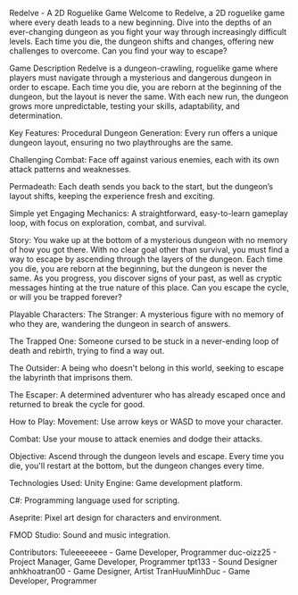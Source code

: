 Redelve - A 2D Roguelike Game
Welcome to Redelve, a 2D roguelike game where every death leads to a new beginning. Dive into the depths of an ever-changing dungeon as you fight your way through increasingly difficult levels. Each time you die, the dungeon shifts and changes, offering new challenges to overcome. Can you find your way to escape?

Game Description
Redelve is a dungeon-crawling, roguelike game where players must navigate through a mysterious and dangerous dungeon in order to escape. Each time you die, you are reborn at the beginning of the dungeon, but the layout is never the same. With each new run, the dungeon grows more unpredictable, testing your skills, adaptability, and determination.

Key Features:
Procedural Dungeon Generation: Every run offers a unique dungeon layout, ensuring no two playthroughs are the same.

Challenging Combat: Face off against various enemies, each with its own attack patterns and weaknesses.

Permadeath: Each death sends you back to the start, but the dungeon’s layout shifts, keeping the experience fresh and exciting.

Simple yet Engaging Mechanics: A straightforward, easy-to-learn gameplay loop, with focus on exploration, combat, and survival.

Story:
You wake up at the bottom of a mysterious dungeon with no memory of how you got there. With no clear goal other than survival, you must find a way to escape by ascending through the layers of the dungeon. Each time you die, you are reborn at the beginning, but the dungeon is never the same. As you progress, you discover signs of your past, as well as cryptic messages hinting at the true nature of this place. Can you escape the cycle, or will you be trapped forever?

Playable Characters:
The Stranger: A mysterious figure with no memory of who they are, wandering the dungeon in search of answers.

The Trapped One: Someone cursed to be stuck in a never-ending loop of death and rebirth, trying to find a way out.

The Outsider: A being who doesn't belong in this world, seeking to escape the labyrinth that imprisons them.

The Escaper: A determined adventurer who has already escaped once and returned to break the cycle for good.

How to Play:
Movement: Use arrow keys or WASD to move your character.

Combat: Use your mouse to attack enemies and dodge their attacks.

Objective: Ascend through the dungeon levels and escape. Every time you die, you'll restart at the bottom, but the dungeon changes every time.


Technologies Used:
Unity Engine: Game development platform.

C#: Programming language used for scripting.

Aseprite: Pixel art design for characters and environment.

FMOD Studio: Sound and music integration.

Contributors:
Tuleeeeeeee - Game Developer, Programmer
duc-oizz25 - Project Manager, Game Developer, Programmer
tpt133 - Sound Designer
anhkhoatran00 - Game Designer, Artist
TranHuuMinhDuc - Game Developer, Programmer


